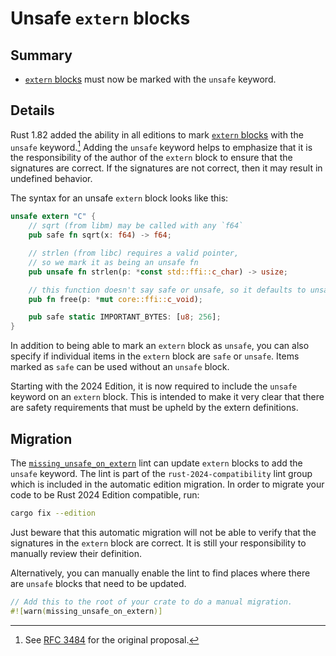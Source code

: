 # Unsafe `extern` blocks

## Summary

- [`extern` blocks] must now be marked with the `unsafe` keyword.

[`extern` blocks]: ../../reference/items/external-blocks.html

## Details

Rust 1.82 added the ability in all editions to mark [`extern` blocks] with the `unsafe` keyword.[^RFC3484] Adding the `unsafe` keyword helps to emphasize that it is the responsibility of the author of the `extern` block to ensure that the signatures are correct. If the signatures are not correct, then it may result in undefined behavior.

The syntax for an unsafe `extern` block looks like this:

```rust
unsafe extern "C" {
    // sqrt (from libm) may be called with any `f64`
    pub safe fn sqrt(x: f64) -> f64;

    // strlen (from libc) requires a valid pointer,
    // so we mark it as being an unsafe fn
    pub unsafe fn strlen(p: *const std::ffi::c_char) -> usize;

    // this function doesn't say safe or unsafe, so it defaults to unsafe
    pub fn free(p: *mut core::ffi::c_void);

    pub safe static IMPORTANT_BYTES: [u8; 256];
}
```

In addition to being able to mark an `extern` block as `unsafe`, you can also specify if individual items in the `extern` block are `safe` or `unsafe`. Items marked as `safe` can be used without an `unsafe` block.

Starting with the 2024 Edition, it is now required to include the `unsafe` keyword on an `extern` block. This is intended to make it very clear that there are safety requirements that must be upheld by the extern definitions.

[^RFC3484]: See [RFC 3484](https://github.com/rust-lang/rfcs/blob/master/text/3484-unsafe-extern-blocks.md) for the original proposal.

## Migration

The [`missing_unsafe_on_extern`] lint can update `extern` blocks to add the `unsafe` keyword. The lint is part of the `rust-2024-compatibility` lint group which is included in the automatic edition migration. In order to migrate your code to be Rust 2024 Edition compatible, run:

```sh
cargo fix --edition
```

Just beware that this automatic migration will not be able to verify that the signatures in the `extern` block are correct. It is still your responsibility to manually review their definition.

Alternatively, you can manually enable the lint to find places where there are `unsafe` blocks that need to be updated.

```rust
// Add this to the root of your crate to do a manual migration.
#![warn(missing_unsafe_on_extern)]
```

[`missing_unsafe_on_extern`]: ../../rustc/lints/listing/allowed-by-default.html#missing-unsafe-on-extern
